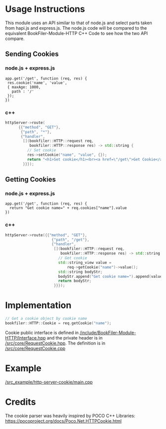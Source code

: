 # Usage Instructions
This module uses an API similar to that of node.js and select parts taken from hapi.js and express.js. The node.js code will be compared to the equivalent BookFiler-Module-HTTP C++ Code to see how the two API compare.
## Sending Cookies

### node.js + express.js
```node
app.get('/get', function (req, res) {
 res.cookie('name', 'value',  
 { maxAge: 1000,
   path : '/'
 });
})
```

### c++
```cpp
httpServer->route(
      {{"method", "GET"},
       {"path", "*"},
       {"handler",
        [](bookfiler::HTTP::request req,
           bookfiler::HTTP::response res) -> std::string {
          // Set cookie
          res->setCookie("name", "value", {});
          return "<h1>Set cookie</h1><br><a href=\"/get\">Get Cookie</a>";
        }}});
```

## Getting Cookies

### node.js + express.js
```node
app.get('/get', function (req, res) {
  return "Get cookie name=" + req.cookies["name"].value
})
```

### c++
```cpp
httpServer->route({{"method", "GET"},
                     {"path", "/get"},
                     {"handler",
                      [](bookfiler::HTTP::request req,
                         bookfiler::HTTP::response res) -> std::string {
                        // Get cookie
                        std::string_view value =
                            req->getCookie("name")->value();
                        std::string bodyStr;
                        bodyStr.append("Get cookie name=").append(value);
                        return bodyStr;
                      }}});
```

# Implementation

```cpp
// Get a cookie object by cookie name
bookfiler::HTTP::Cookie = req.getCookie("name");
```
Cookie public interface is defined in [/include/BookFiler-Module-HTTP/Interface.hpp](/include/BookFiler-Module-HTTP/Interface.hpp) and the private header is in [/src/core/RequestCookie.hpp](/src/core/RequestCookie.hpp). The definition is in [/src/core/RequestCookie.cpp](/src/core/RequestCookie.cpp)

# Example

[/src_example/http-server-cookie/main.cpp](/src_example/http-server-cookie/main.cpp)

# Credits

The cookie parser was heavily inspired by POCO C++ Libraries: 
https://pocoproject.org/docs/Poco.Net.HTTPCookie.html
